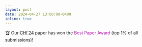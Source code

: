 ```yaml
---
layout: post
date: 2024-04-27 13:00:00-0400
inline: true
---
```


🏆 Our [CHI'24](https://arxiv.org/html/2402.06790v1) paper has won the <a style='color:#B509AC;'>Best Paper Award</a> (top 1% of all submissions)! 